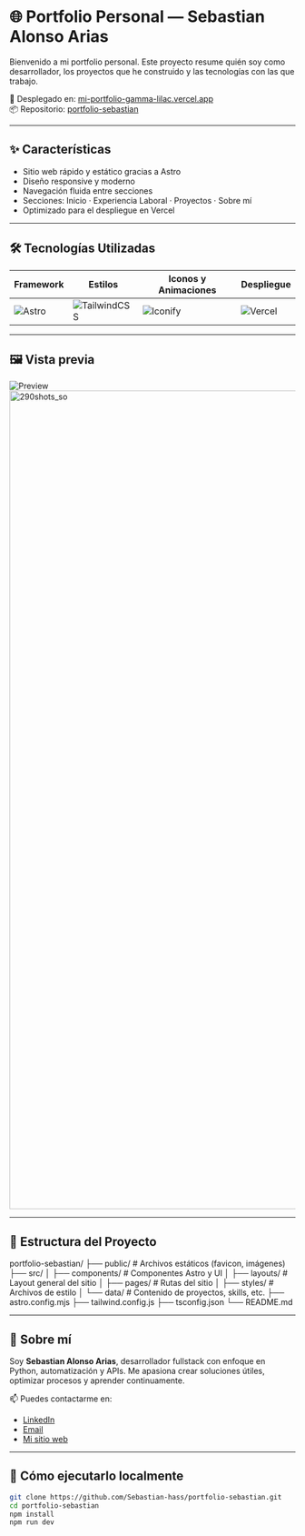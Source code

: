 # 🌐 Portfolio Personal — Sebastian Alonso Arias

Bienvenido a mi portfolio personal. Este proyecto resume quién soy como desarrollador, los proyectos que he construido y las tecnologías con las que trabajo.

🚀 Desplegado en: [mi-portfolio-gamma-lilac.vercel.app](https://mi-portfolio-gamma-lilac.vercel.app)  
📦 Repositorio: [portfolio-sebastian](https://github.com/Sebastian-hass/portfolio-sebastian)

---

## ✨ Características

- Sitio web rápido y estático gracias a Astro
- Diseño responsive y moderno
- Navegación fluida entre secciones
- Secciones: Inicio · Experiencia Laboral · Proyectos · Sobre mí
- Optimizado para el despliegue en Vercel

---

## 🛠️ Tecnologías Utilizadas

| Framework | Estilos | Iconos y Animaciones | Despliegue |
|-----------|---------|----------------------|------------|
| ![Astro](https://img.shields.io/badge/Astro-000000?style=flat&logo=astro&logoColor=white) | ![TailwindCSS](https://img.shields.io/badge/TailwindCSS-38B2AC?style=flat&logo=tailwind-css&logoColor=white) | ![Iconify](https://img.shields.io/badge/Iconify-1769aa?style=flat&logo=iconify&logoColor=white) | ![Vercel](https://img.shields.io/badge/Vercel-000000?style=flat&logo=vercel&logoColor=white) |

---

## 🖼️ Vista previa

![Preview](https://mi-portfolio-gamma-lilac.vercel.app/)
<img width="1920" height="1440" alt="290shots_so" src="https://github.com/user-attachments/assets/5bdd8c2c-f4f7-406c-a8e6-0130f29b4436" />


---

## 📁 Estructura del Proyecto
portfolio-sebastian/
├── public/ # Archivos estáticos (favicon, imágenes)
├── src/
│ ├── components/ # Componentes Astro y UI
│ ├── layouts/ # Layout general del sitio
│ ├── pages/ # Rutas del sitio
│ ├── styles/ # Archivos de estilo
│ └── data/ # Contenido de proyectos, skills, etc.
├── astro.config.mjs
├── tailwind.config.js
├── tsconfig.json
└── README.md

---

## 🧑 Sobre mí

Soy **Sebastian Alonso Arias**, desarrollador fullstack con enfoque en Python, automatización y APIs. Me apasiona crear soluciones útiles, optimizar procesos y aprender continuamente.

📫 Puedes contactarme en:  
- [LinkedIn](https://www.linkedin.com/in/sebastian-alonso-57a445322)  
- [Email](mailto:jesussebastianalonsoarias@gmail.com)  
- [Mi sitio web](https://mi-portfolio-gamma-lilac.vercel.app)

---

## 🚀 Cómo ejecutarlo localmente

```bash
git clone https://github.com/Sebastian-hass/portfolio-sebastian.git
cd portfolio-sebastian
npm install
npm run dev


